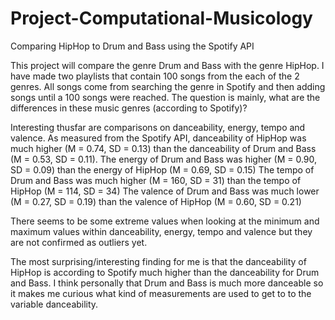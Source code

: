 # Project-Computational-Musicology
Comparing HipHop to Drum and Bass using the Spotify API

This project will compare the genre Drum and Bass with the genre HipHop. I have made two playlists that contain 100 songs from the each of the 2 genres. All songs come from searching the genre in Spotify and then adding songs until a 100 songs were reached. 
The question is mainly, what are the differences in these music genres (according to Spotify)?

Interesting thusfar are comparisons on danceability, energy, tempo and valence. As measured from the Spotify API, danceability of HipHop was much higher (M = 0.74, SD = 0.13) than the danceability of Drum and Bass (M = 0.53, SD = 0.11).
The energy of Drum and Bass was higher (M = 0.90, SD = 0.09) than the energy of HipHop (M = 0.69, SD = 0.15)
The tempo of Drum and Bass was much higher (M = 160, SD = 31) than the tempo of HipHop (M = 114, SD = 34)
The valence of Drum and Bass was much lower (M = 0.27, SD = 0.19) than the valence of HipHop (M = 0.60, SD = 0.21)

There seems to be some extreme values when looking at the minimum and maximum values within danceability, energy, tempo and valence but they are not confirmed as outliers yet.

The most surprising/interesting finding for me is that the danceability of HipHop is according to Spotify much higher than the danceability for Drum and Bass. I think personally that Drum and Bass is much more danceable so it makes me curious what kind of measurements are used to get to to the variable danceability.
